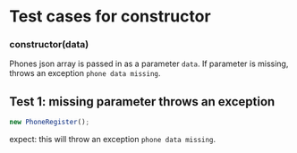 # Test cases for constructor

### **constructor(data)**

Phones json array is passed in as a parameter `data`. If parameter is missing, throws an exception `phone data missing`.

## Test 1: missing parameter throws an exception

```js
new PhoneRegister();
```

expect:
this will throw an exception `phone data missing`.
